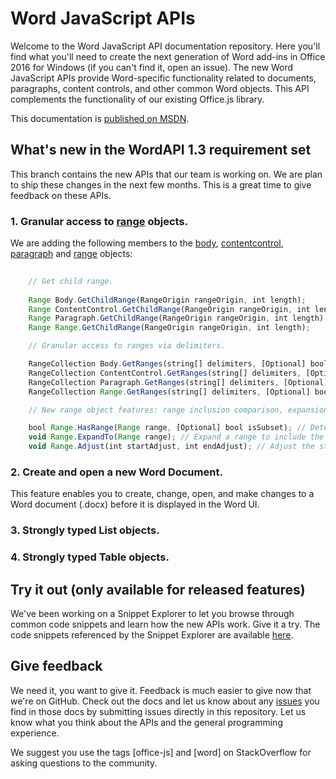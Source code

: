 # Word JavaScript APIs

Welcome to the Word JavaScript API documentation repository. Here you'll find what you'll need to create the next generation of Word add-ins in Office 2016 for Windows (if you can't find it, open an issue). The new Word JavaScript APIs provide Word-specific functionality related to documents, paragraphs, content controls, and other common Word objects. This API complements the functionality of our existing Office.js library. 

This documentation is [published on MSDN](https://msdn.microsoft.com/EN-US/library/office/mt616496.aspx). 

## What's new in the WordAPI 1.3 requirement set
This branch contains the new APIs that our team is working on. We are plan to ship these changes in the next few months. This is a great time to give feedback on these APIs.

### 1. Granular access to [range](/word/word-add-ins-javascript-reference/range.md) objects. 

We are adding the following members to the [body](/word/word-add-ins-javascript-reference/body.md), [contentcontrol](/word/word-add-ins-javascript-reference/contentcontrol.md), [paragraph](/word/word-add-ins-javascript-reference/paragraph.md) and [range](/word/word-add-ins-javascript-reference/range.md) objects:

```js
    
    // Get child range.
         
	Range Body.GetChildRange(RangeOrigin rangeOrigin, int length);
	Range ContentControl.GetChildRange(RangeOrigin rangeOrigin, int length);
	Range Paragraph.GetChildRange(RangeOrigin rangeOrigin, int length);
	Range Range.GetChildRange(RangeOrigin rangeOrigin, int length);

    // Granular access to ranges via delimiters.

	RangeCollection Body.GetRanges(string[] delimiters, [Optional] bool excludeDelimiters, [Optional] bool excludeDelimiters, [Optional] bool trimWhite, [Optional] bool excludeEndingMarks); 
	RangeCollection ContentControl.GetRanges(string[] delimiters, [Optional] bool excludeDelimiters, [Optional] bool trimWhite, [Optional] bool excludeEop, [Optional] bool within);
	RangeCollection Paragraph.GetRanges(string[] delimiters, [Optional] bool excludeDelimiters, [Optional] bool trimWhite);
	RangeCollection Range.GetRanges(string[] delimiters, [Optional] bool excludeDelimiters, [Optional] bool trimWhite, [Optional] bool excludeEndingMarks, [Optional] bool within);

    // New range object features: range inclusion comparison, expansion, and range boundary adjustments.

	bool Range.HasRange(Range range, [Optional] bool isSubset); // Determine whether a range includes another range.
	void Range.ExpandTo(Range range); // Expand a range to include the bounds of another range.
	void Range.Adjust(int startAdjust, int endAdjust); // Adjust the start and end of the range by the specified number of characters. 

```


### 2. Create and open a new Word Document. 

This feature enables you to create, change, open, and make changes to a Word document (.docx) before it is displayed in the Word UI.

### 3. Strongly typed List objects.

### 4. Strongly typed Table objects.

## Try it out (only available for released features)

We've been working on a Snippet Explorer to let you browse through common code snippets and learn how the new APIs work. Give it a try. The code snippets referenced by the Snippet Explorer are available [here](https://officesnippetexplorer.azurewebsites.net/#/snippets/word). 

## Give feedback

We need it, you want to give it. Feedback is much easier to give now that we're on GitHub. Check out the docs and let us know about any [issues](https://github.com/OfficeDev/office-js-docs/issues) you find in those docs by submitting issues directly in this repository. Let us know what you think about the APIs and the general programming experience. 

We suggest you use the tags [office-js] and [word] on StackOverflow for asking questions to the community.
